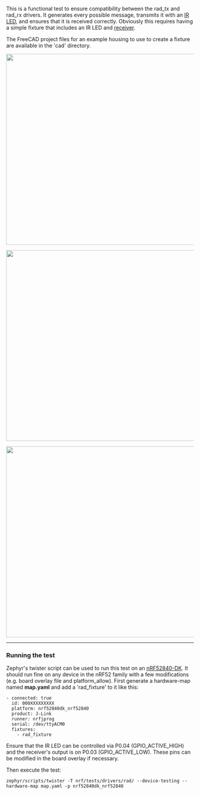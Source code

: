 This is a functional test to ensure compatibility between the rad_tx and rad_rx drivers. It generates every possible message, transmits it with an [IR LED](https://www.digikey.com/en/products/detail/w%C3%BCrth-elektronik/15400394A3590/7315793?s=N4IgTCBcDaIOwGYwFoCMqAs6QF0C%2BQA), and ensures that it is received correctly. Obviously this requires having a simple fixture that includes an IR LED and [receiver](https://www.digikey.com/en/products/detail/vishay-semiconductor-opto-division/TSOP38238/1681362).

The FreeCAD project files for an example housing to use to create a fixture are available in the 'cad' directory. 
<p align="center"><img src="https://user-images.githubusercontent.com/6494431/151682075-9c770fee-805d-4c00-8feb-29915d1e1640.png" width="512"></p>
<p align="center"><img src="https://user-images.githubusercontent.com/6494431/151682073-90c98325-bb3a-4a7d-a69d-e6958239a649.JPG" width="512"></p>
<p align="center"><img src="https://user-images.githubusercontent.com/6494431/151682071-3cc23205-c02e-4014-9676-41f723e560ef.JPG" width="512"></p>

---
### Running the test
Zephyr's twister script can be used to run this test on an [nRF52840-DK](https://www.nordicsemi.com/Products/Development-hardware/nRF52840-DK). It should run fine on any device in the nRF52 family with a few modifications (e.g. board overlay file and platform_allow). First generate a hardware-map named **map.yaml** and add a 'rad_fixture' to it like this:
```
- connected: true
  id: 000XXXXXXXXX
  platform: nrf52840dk_nrf52840
  product: J-Link
  runner: nrfjprog
  serial: /dev/ttyACM0
  fixtures:
    - rad_fixture
```
Ensure that the IR LED can be controlled via P0.04 (GPIO_ACTIVE_HIGH) and the receiver's output is on P0.03 (GPIO_ACTIVE_LOW). These pins can be modified in the board overlay if necessary.

Then execute the test:
```
zephyr/scripts/twister -T nrf/tests/drivers/rad/ --device-testing --hardware-map map.yaml -p nrf52840dk_nrf52840
```
